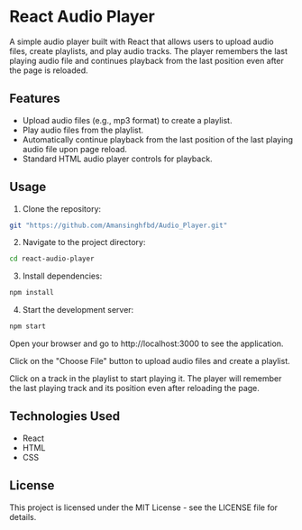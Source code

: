 # React Audio Player

A simple audio player built with React that allows users to upload audio files, create playlists, and play audio tracks. The player remembers the last playing audio file and continues playback from the last position even after the page is reloaded.

## Features

- Upload audio files (e.g., mp3 format) to create a playlist.
- Play audio files from the playlist.
- Automatically continue playback from the last position of the last playing audio file upon page reload.
- Standard HTML audio player controls for playback.

## Usage

1. Clone the repository:

```bash
git "https://github.com/Amansinghfbd/Audio_Player.git"

```

2.  Navigate to the project directory:

```bash
cd react-audio-player

```

3. Install dependencies:

```bash
npm install

```

4. Start the development server:

```bash
npm start
```

Open your browser and go to http://localhost:3000 to see the application.

Click on the "Choose File" button to upload audio files and create a playlist.

Click on a track in the playlist to start playing it. The player will remember the last playing track and its position even after reloading the page.

## Technologies Used
- React
- HTML
- CSS

## License
This project is licensed under the MIT License - see the LICENSE file for details.

